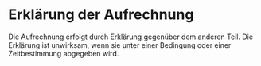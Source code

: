# Erklärung der Aufrechnung

Die Aufrechnung erfolgt durch Erklärung gegenüber dem anderen Teil. Die Erklärung ist unwirksam, wenn sie unter einer Bedingung oder einer Zeitbestimmung abgegeben wird. 

